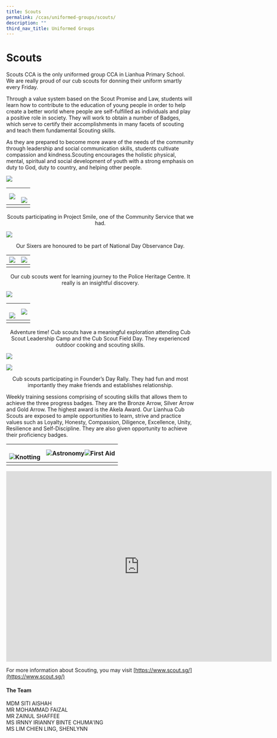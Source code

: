 ```yaml
---
title: Scouts
permalink: /ccas/uniformed-groups/scouts/
description: ""
third_nav_title: Uniformed Groups
---
```

# **Scouts**


Scouts CCA is the only uniformed group CCA in Lianhua Primary School. We are really proud of our cub scouts for donning their uniform smartly every Friday.
  
Through a value system based on the Scout Promise and Law, students will learn how to contribute to the education of young people in order to help create a better world where people are self-fulfilled as individuals and play a positive role in society. They will work to obtain a number of Badges, which serve to certify their accomplishments in many facets of scouting and teach them fundamental Scouting skills.&nbsp;

 
As they are prepared to become more aware of the needs of the community through leadership and social communication skills, students cultivate compassion and kindness.Scouting encourages the holistic physical, mental, spiritual and social development of youth with a strong emphasis on duty to God, duty to country, and helping other people.

 ![](/images/CCAs/Scouts/project%20smile%202023.jpg)

| ![](/images/CCAs/Scouts/project%20smile%202022.jpg) | <br> ![](/images/CCAs/Scouts/project%20smile%202022(1).jpg) |
|:-:|:-:|
|   |   |

<center>Scouts participating in Project Smile, one of the Community Service that we had.</center>

![](/images/CCAs/Scouts/national%20day%20observance%202022.jpg)

<center>Our Sixers are honoured to be part of National Day Observance Day.</center>

| ![](/images/CCAs/Scouts/police%20heritage%20centre%20learning%20journey(1).jpg) | ![](/images/CCAs/Scouts/police%20heritage%20centre%20learning%20journey.jpg) |
|:-:|:-:|
|   |   |

<center>Our cub scouts went for learning journey to the Police Heritage Centre. It really is an insightful discovery.</center>

![](/images/CCAs/Scouts/cub%20scout%20field%20day%202022.jpg)

| <br> ![](/images/CCAs/Scouts/sarimbun%20camp%20adventure%202022.jpg) |![](/images/CCAs/Scouts/cub%20scout%20leadership%20camp%202022.jpg) |
|:-:|:-:|
|   |   |

<center>Adventure time! Cub scouts have a meaningful exploration attending Cub Scout Leadership Camp and the Cub Scout Field Day. They experienced outdoor cooking and scouting skills.</center>

![](/images/CCAs/Scouts/founder_s%20day%20rally%202023(1)1.jpg)  

![](/images/CCAs/Scouts/founder_s%20day%20rally%202023.jpg)

<center>Cub scouts participating in Founder’s Day Rally. They had fun and most importantly they make friends and establishes relationship.</center>


Weekly training sessions comprising of scouting skills that allows them to achieve the three progress badges. They are the Bronze Arrow, Silver Arrow and Gold Arrow. The highest award is the Akela Award. Our Lianhua Cub Scouts are exposed to ample opportunities to learn, strive and practice values such as Loyalty, Honesty, Compassion, Diligence, Excellence, Unity, Resilience and Self-Discipline. They are also given opportunity to achieve their proficiency badges.




| <br> ![](/images/CCAs/Scouts/knotting%20training%20session.jpg)Knotting| ![](/images/CCAs/Scouts/astronomy%20training%20session.jpg)Astronomy![](/images/CCAs/Scouts/first%20aid%20training%20session(1).jpg)First Aid | 
|:-:|:-:|
|   |   | 


<iframe width="711" height="510" src="https://www.youtube.com/embed/fK6_Y9fFOEA" title="Set Up Tents  Video" frameborder="0" allow="accelerometer; autoplay; clipboard-write; encrypted-media; gyroscope; picture-in-picture" allowfullscreen=""></iframe>


For more information about Scouting, you may visit [https://www.scout.sg/](https://www.scout.sg/)


####  **The Team**   

MDM SITI AISHAH<br>
MR MOHAMMAD FAIZAL<br>
MR ZAINUL SHAFFEE<br>
MS IRNNY IRIANNY BINTE CHUMA'ING<br>
MS LIM CHIEN LING, SHENLYNN